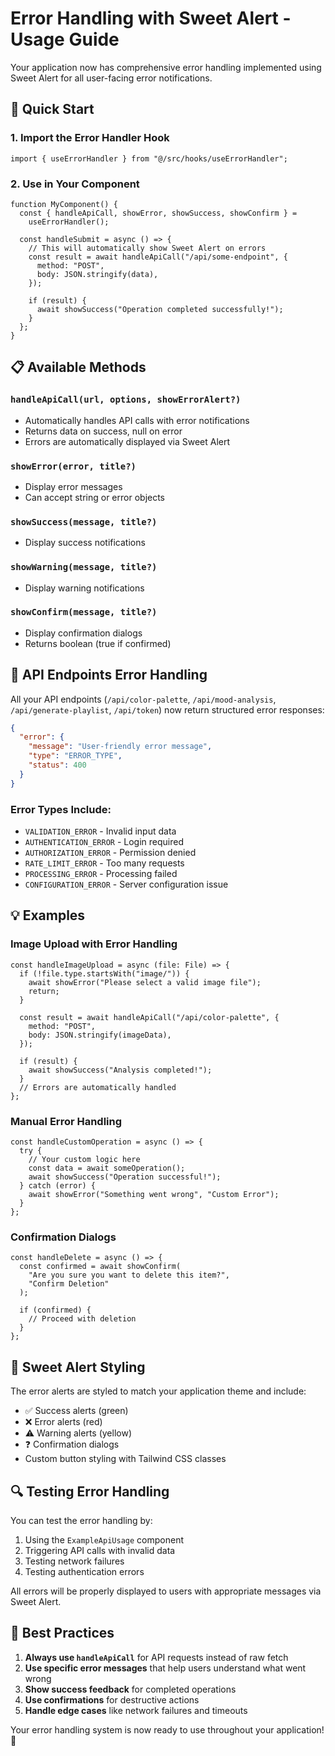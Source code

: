 # Error Handling with Sweet Alert - Usage Guide

Your application now has comprehensive error handling implemented using Sweet Alert for all user-facing error notifications.

## 🚀 Quick Start

### 1. Import the Error Handler Hook

```tsx
import { useErrorHandler } from "@/src/hooks/useErrorHandler";
```

### 2. Use in Your Component

```tsx
function MyComponent() {
  const { handleApiCall, showError, showSuccess, showConfirm } =
    useErrorHandler();

  const handleSubmit = async () => {
    // This will automatically show Sweet Alert on errors
    const result = await handleApiCall("/api/some-endpoint", {
      method: "POST",
      body: JSON.stringify(data),
    });

    if (result) {
      await showSuccess("Operation completed successfully!");
    }
  };
}
```

## 📋 Available Methods

### `handleApiCall(url, options, showErrorAlert?)`

- Automatically handles API calls with error notifications
- Returns data on success, null on error
- Errors are automatically displayed via Sweet Alert

### `showError(error, title?)`

- Display error messages
- Can accept string or error objects

### `showSuccess(message, title?)`

- Display success notifications

### `showWarning(message, title?)`

- Display warning notifications

### `showConfirm(message, title?)`

- Display confirmation dialogs
- Returns boolean (true if confirmed)

## 🔧 API Endpoints Error Handling

All your API endpoints (`/api/color-palette`, `/api/mood-analysis`, `/api/generate-playlist`, `/api/token`) now return structured error responses:

```json
{
  "error": {
    "message": "User-friendly error message",
    "type": "ERROR_TYPE",
    "status": 400
  }
}
```

### Error Types Include:

- `VALIDATION_ERROR` - Invalid input data
- `AUTHENTICATION_ERROR` - Login required
- `AUTHORIZATION_ERROR` - Permission denied
- `RATE_LIMIT_ERROR` - Too many requests
- `PROCESSING_ERROR` - Processing failed
- `CONFIGURATION_ERROR` - Server configuration issue

## 💡 Examples

### Image Upload with Error Handling

```tsx
const handleImageUpload = async (file: File) => {
  if (!file.type.startsWith("image/")) {
    await showError("Please select a valid image file");
    return;
  }

  const result = await handleApiCall("/api/color-palette", {
    method: "POST",
    body: JSON.stringify(imageData),
  });

  if (result) {
    await showSuccess("Analysis completed!");
  }
  // Errors are automatically handled
};
```

### Manual Error Handling

```tsx
const handleCustomOperation = async () => {
  try {
    // Your custom logic here
    const data = await someOperation();
    await showSuccess("Operation successful!");
  } catch (error) {
    await showError("Something went wrong", "Custom Error");
  }
};
```

### Confirmation Dialogs

```tsx
const handleDelete = async () => {
  const confirmed = await showConfirm(
    "Are you sure you want to delete this item?",
    "Confirm Deletion"
  );

  if (confirmed) {
    // Proceed with deletion
  }
};
```

## 🎨 Sweet Alert Styling

The error alerts are styled to match your application theme and include:

- ✅ Success alerts (green)
- ❌ Error alerts (red)
- ⚠️ Warning alerts (yellow)
- ❓ Confirmation dialogs
- Custom button styling with Tailwind CSS classes

## 🔍 Testing Error Handling

You can test the error handling by:

1. Using the `ExampleApiUsage` component
2. Triggering API calls with invalid data
3. Testing network failures
4. Testing authentication errors

All errors will be properly displayed to users with appropriate messages via Sweet Alert.

## 📝 Best Practices

1. **Always use `handleApiCall`** for API requests instead of raw fetch
2. **Use specific error messages** that help users understand what went wrong
3. **Show success feedback** for completed operations
4. **Use confirmations** for destructive actions
5. **Handle edge cases** like network failures and timeouts

Your error handling system is now ready to use throughout your application! 🎉
